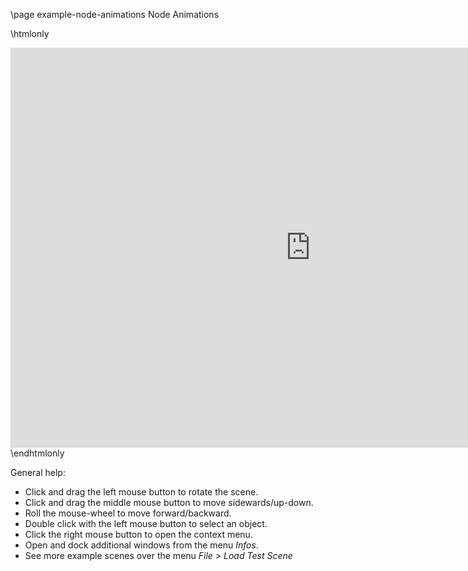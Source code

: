 \page example-node-animations Node Animations


\htmlonly
<iframe src="https://pallas.ti.bfh.ch/slproject?scene=48" width="960" height="640" frameBorder="0"></iframe>
\endhtmlonly

General help:
<ul>
  <li>Click and drag the left mouse button to rotate the scene.</li>
  <li>Click and drag the middle mouse button to move sidewards/up-down.</li>
  <li>Roll the mouse-wheel to move forward/backward.</li>
  <li>Double click with the left mouse button to select an object.</li>
  <li>Click the right mouse button to open the context menu.</li>
  <li>Open and dock additional windows from the menu <em>Infos</em>.</li>
  <li>See more example scenes over the menu <em>File > Load Test Scene</em></li>
</ul>